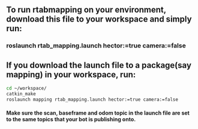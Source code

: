 ## To run rtabmapping on your environment, download this file to your workspace and simply run:
### roslaunch rtab_mapping.launch hector:=true camera:=false

## If you download the launch file to a package(say mapping) in your workspace, run:

```bash
cd ~/workspace/
catkin_make
roslaunch mapping rtab_mapping.launch hector:=true camera:=false
```
#### Make sure the scan, baseframe and odom topic in the launch file are set to the same topics that your bot is publishing onto.
